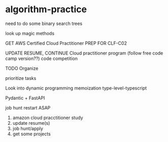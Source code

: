 # algorithm-practice
need to do some binary search trees

look up magic methods

GET
AWS Certified Cloud Practitioner 
PREP FOR CLF-C02

UPDATE RESUME, 
CONTINUE Cloud practitioner program (follow free code camp version??)
code competition

TODO
Organize

prioritize tasks

Look into
dynamic programming
memoization
type-level-typescript

Pydantic + FastAPI

job hunt restart ASAP

1. amazon cloud pracctitioner study
2. update resume(s)
3. job hunt/apply
4. get some projects
